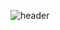![header](https://capsule-render.vercel.app/api?type=Venom&color=auto&height=300&section=header&text=ChaeHyeon's&20GitHub&fontSize=50)

